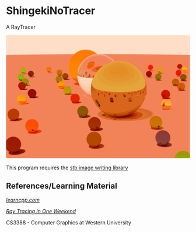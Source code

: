 # ShingekiNoTracer
A RayTracer

![spherical](Renders/spheres.gif)

This program requires the [stb image writing library](https://github.com/nothings/stb)

## References/Learning Material
[_learncpp.com_](https://www.learncpp.com/)

[_Ray Tracing in One Weekend_](https://raytracing.github.io/books/RayTracingInOneWeekend.html)

CS3388 - Computer Graphics at Western University

## 
